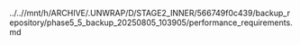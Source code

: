 ../..//mnt/h/ARCHIVE/.UNWRAP/D/STAGE2_INNER/566749f0c439/backup_repository/phase5_5_backup_20250805_103905/performance_requirements.md